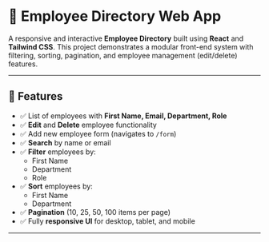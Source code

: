 # 👥 Employee Directory Web App

A responsive and interactive **Employee Directory** built using **React** and **Tailwind CSS**. This project demonstrates a modular front-end system with filtering, sorting, pagination, and employee management (edit/delete) features.

---

## 📌 Features

- ✅ List of employees with **First Name, Email, Department, Role**
- ✅ **Edit** and **Delete** employee functionality
- ✅ Add new employee form (navigates to `/form`)
- ✅ **Search** by name or email
- ✅ **Filter** employees by:
  - First Name
  - Department
  - Role
- ✅ **Sort** employees by:
  - First Name
  - Department
- ✅ **Pagination** (10, 25, 50, 100 items per page)
- ✅ Fully **responsive UI** for desktop, tablet, and mobile

---

